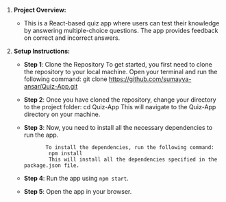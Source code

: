  
1. **Project Overview:**
   - This is a React-based quiz app where users can test their knowledge by answering multiple-choice questions. The app provides feedback on correct and incorrect answers.

2. **Setup Instructions:**
   - **Step 1**: Clone the Repository
                 To get started, you first need to clone the repository to your local machine.
                  Open your terminal and run the following command:
                  git clone https://github.com/sumayya-ansar/Quiz-App.git




   - **Step 2**: Once you have cloned the repository, change your directory to the project folder:
                cd Quiz-App
                This will navigate to the Quiz-App directory on your machine.


   - **Step 3**: Now, you need to install all the necessary dependencies to run the app.

                To install the dependencies, run the following command:
                 npm install
                 This will install all the dependencies specified in the package.json file.


   - **Step 4**: Run the app using `npm start`.
   - **Step 5**: Open the app in your browser.

